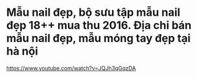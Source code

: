 # Mẫu nail đẹp, bộ sưu tập mẫu nail đẹp 18++ mua thu 2016. Địa chỉ bán mẫu nail đẹp, mẫu móng tay đẹp tại hà nội
https://www.youtube.com/watch?v=JQJh3qGqzDA
